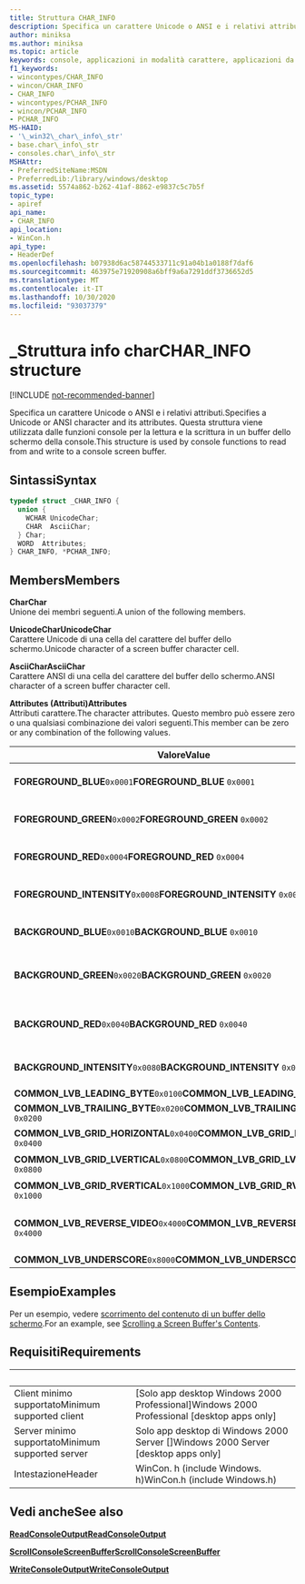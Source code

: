 ```yaml
---
title: Struttura CHAR_INFO
description: Specifica un carattere Unicode o ANSI e i relativi attributi. Questa struttura viene utilizzata dalle funzioni console per la lettura e la scrittura in un buffer dello schermo della console.
author: miniksa
ms.author: miniksa
ms.topic: article
keywords: console, applicazioni in modalità carattere, applicazioni da riga di comando, applicazioni di terminale, api della console
f1_keywords:
- wincontypes/CHAR_INFO
- wincon/CHAR_INFO
- CHAR_INFO
- wincontypes/PCHAR_INFO
- wincon/PCHAR_INFO
- PCHAR_INFO
MS-HAID:
- '\_win32\_char\_info\_str'
- base.char\_info\_str
- consoles.char\_info\_str
MSHAttr:
- PreferredSiteName:MSDN
- PreferredLib:/library/windows/desktop
ms.assetid: 5574a862-b262-41af-8862-e9837c5c7b5f
topic_type:
- apiref
api_name:
- CHAR_INFO
api_location:
- WinCon.h
api_type:
- HeaderDef
ms.openlocfilehash: b07938d6ac58744533711c91a04b1a0188f7daf6
ms.sourcegitcommit: 463975e71920908a6bff9a6a7291ddf3736652d5
ms.translationtype: MT
ms.contentlocale: it-IT
ms.lasthandoff: 10/30/2020
ms.locfileid: "93037379"
---
```

# <a name="char_info-structure"></a><span data-ttu-id="de450-105">\_Struttura info char</span><span class="sxs-lookup"><span data-stu-id="de450-105">CHAR\_INFO structure</span></span>

[!INCLUDE [not-recommended-banner](./includes/not-recommended-banner.md)]

<span data-ttu-id="de450-106">Specifica un carattere Unicode o ANSI e i relativi attributi.</span><span class="sxs-lookup"><span data-stu-id="de450-106">Specifies a Unicode or ANSI character and its attributes.</span></span> <span data-ttu-id="de450-107">Questa struttura viene utilizzata dalle funzioni console per la lettura e la scrittura in un buffer dello schermo della console.</span><span class="sxs-lookup"><span data-stu-id="de450-107">This structure is used by console functions to read from and write to a console screen buffer.</span></span>

## <a name="syntax"></a><span data-ttu-id="de450-108">Sintassi</span><span class="sxs-lookup"><span data-stu-id="de450-108">Syntax</span></span>

```C
typedef struct _CHAR_INFO {
  union {
    WCHAR UnicodeChar;
    CHAR  AsciiChar;
  } Char;
  WORD  Attributes;
} CHAR_INFO, *PCHAR_INFO;
```

## <a name="members"></a><span data-ttu-id="de450-109">Members</span><span class="sxs-lookup"><span data-stu-id="de450-109">Members</span></span>

<span data-ttu-id="de450-110">**Char**</span><span class="sxs-lookup"><span data-stu-id="de450-110">**Char**</span></span>  
<span data-ttu-id="de450-111">Unione dei membri seguenti.</span><span class="sxs-lookup"><span data-stu-id="de450-111">A union of the following members.</span></span>

<span data-ttu-id="de450-112">**UnicodeChar**</span><span class="sxs-lookup"><span data-stu-id="de450-112">**UnicodeChar**</span></span>  
<span data-ttu-id="de450-113">Carattere Unicode di una cella del carattere del buffer dello schermo.</span><span class="sxs-lookup"><span data-stu-id="de450-113">Unicode character of a screen buffer character cell.</span></span>

<span data-ttu-id="de450-114">**AsciiChar**</span><span class="sxs-lookup"><span data-stu-id="de450-114">**AsciiChar**</span></span>  
<span data-ttu-id="de450-115">Carattere ANSI di una cella del carattere del buffer dello schermo.</span><span class="sxs-lookup"><span data-stu-id="de450-115">ANSI character of a screen buffer character cell.</span></span>

<span data-ttu-id="de450-116">**Attributes (Attributi)**</span><span class="sxs-lookup"><span data-stu-id="de450-116">**Attributes**</span></span>  
<span data-ttu-id="de450-117">Attributi carattere.</span><span class="sxs-lookup"><span data-stu-id="de450-117">The character attributes.</span></span> <span data-ttu-id="de450-118">Questo membro può essere zero o una qualsiasi combinazione dei valori seguenti.</span><span class="sxs-lookup"><span data-stu-id="de450-118">This member can be zero or any combination of the following values.</span></span>

| <span data-ttu-id="de450-119">Valore</span><span class="sxs-lookup"><span data-stu-id="de450-119">Value</span></span> | <span data-ttu-id="de450-120">Significato</span><span class="sxs-lookup"><span data-stu-id="de450-120">Meaning</span></span> |
|-|-|
| <span data-ttu-id="de450-121">**FOREGROUND_BLUE**`0x0001`</span><span class="sxs-lookup"><span data-stu-id="de450-121">**FOREGROUND_BLUE** `0x0001`</span></span> | <span data-ttu-id="de450-122">Il colore del testo contiene il blu.</span><span class="sxs-lookup"><span data-stu-id="de450-122">Text color contains blue.</span></span> |
| <span data-ttu-id="de450-123">**FOREGROUND_GREEN**`0x0002`</span><span class="sxs-lookup"><span data-stu-id="de450-123">**FOREGROUND_GREEN** `0x0002`</span></span> | <span data-ttu-id="de450-124">Il colore del testo contiene verde.</span><span class="sxs-lookup"><span data-stu-id="de450-124">Text color contains green.</span></span> |
| <span data-ttu-id="de450-125">**FOREGROUND_RED**`0x0004`</span><span class="sxs-lookup"><span data-stu-id="de450-125">**FOREGROUND_RED** `0x0004`</span></span> | <span data-ttu-id="de450-126">Il colore del testo contiene rosso.</span><span class="sxs-lookup"><span data-stu-id="de450-126">Text color contains red.</span></span> |
| <span data-ttu-id="de450-127">**FOREGROUND_INTENSITY**`0x0008`</span><span class="sxs-lookup"><span data-stu-id="de450-127">**FOREGROUND_INTENSITY** `0x0008`</span></span> | <span data-ttu-id="de450-128">Il colore del testo viene intensificato.</span><span class="sxs-lookup"><span data-stu-id="de450-128">Text color is intensified.</span></span> |
| <span data-ttu-id="de450-129">**BACKGROUND_BLUE**`0x0010`</span><span class="sxs-lookup"><span data-stu-id="de450-129">**BACKGROUND_BLUE** `0x0010`</span></span> | <span data-ttu-id="de450-130">Il colore di sfondo contiene blu.</span><span class="sxs-lookup"><span data-stu-id="de450-130">Background color contains blue.</span></span> |
| <span data-ttu-id="de450-131">**BACKGROUND_GREEN**`0x0020`</span><span class="sxs-lookup"><span data-stu-id="de450-131">**BACKGROUND_GREEN** `0x0020`</span></span> | <span data-ttu-id="de450-132">Il colore di sfondo contiene verde.</span><span class="sxs-lookup"><span data-stu-id="de450-132">Background color contains green.</span></span> |
| <span data-ttu-id="de450-133">**BACKGROUND_RED**`0x0040`</span><span class="sxs-lookup"><span data-stu-id="de450-133">**BACKGROUND_RED** `0x0040`</span></span> | <span data-ttu-id="de450-134">Il colore di sfondo contiene rosso.</span><span class="sxs-lookup"><span data-stu-id="de450-134">Background color contains red.</span></span> |
| <span data-ttu-id="de450-135">**BACKGROUND_INTENSITY**`0x0080`</span><span class="sxs-lookup"><span data-stu-id="de450-135">**BACKGROUND_INTENSITY** `0x0080`</span></span> | <span data-ttu-id="de450-136">Il colore di sfondo viene intensificato.</span><span class="sxs-lookup"><span data-stu-id="de450-136">Background color is intensified.</span></span> |
| <span data-ttu-id="de450-137">**COMMON_LVB_LEADING_BYTE**`0x0100`</span><span class="sxs-lookup"><span data-stu-id="de450-137">**COMMON_LVB_LEADING_BYTE** `0x0100`</span></span> | <span data-ttu-id="de450-138">Byte iniziali.</span><span class="sxs-lookup"><span data-stu-id="de450-138">Leading byte.</span></span> |
| <span data-ttu-id="de450-139">**COMMON_LVB_TRAILING_BYTE**`0x0200`</span><span class="sxs-lookup"><span data-stu-id="de450-139">**COMMON_LVB_TRAILING_BYTE** `0x0200`</span></span> | <span data-ttu-id="de450-140">Byte finale.</span><span class="sxs-lookup"><span data-stu-id="de450-140">Trailing byte.</span></span> |
| <span data-ttu-id="de450-141">**COMMON_LVB_GRID_HORIZONTAL**`0x0400`</span><span class="sxs-lookup"><span data-stu-id="de450-141">**COMMON_LVB_GRID_HORIZONTAL** `0x0400`</span></span> | <span data-ttu-id="de450-142">Orizzontale superiore.</span><span class="sxs-lookup"><span data-stu-id="de450-142">Top horizontal.</span></span> |
| <span data-ttu-id="de450-143">**COMMON_LVB_GRID_LVERTICAL**`0x0800`</span><span class="sxs-lookup"><span data-stu-id="de450-143">**COMMON_LVB_GRID_LVERTICAL** `0x0800`</span></span> | <span data-ttu-id="de450-144">Sinistra verticale.</span><span class="sxs-lookup"><span data-stu-id="de450-144">Left vertical.</span></span> |
| <span data-ttu-id="de450-145">**COMMON_LVB_GRID_RVERTICAL**`0x1000`</span><span class="sxs-lookup"><span data-stu-id="de450-145">**COMMON_LVB_GRID_RVERTICAL** `0x1000`</span></span> | <span data-ttu-id="de450-146">Diritto verticale.</span><span class="sxs-lookup"><span data-stu-id="de450-146">Right vertical.</span></span> |
| <span data-ttu-id="de450-147">**COMMON_LVB_REVERSE_VIDEO**`0x4000`</span><span class="sxs-lookup"><span data-stu-id="de450-147">**COMMON_LVB_REVERSE_VIDEO** `0x4000`</span></span> | <span data-ttu-id="de450-148">Inverso in primo piano e in background.</span><span class="sxs-lookup"><span data-stu-id="de450-148">Reverse foreground and background attribute.</span></span> |
| <span data-ttu-id="de450-149">**COMMON_LVB_UNDERSCORE**`0x8000`</span><span class="sxs-lookup"><span data-stu-id="de450-149">**COMMON_LVB_UNDERSCORE** `0x8000`</span></span> | <span data-ttu-id="de450-150">Sottolineatura.</span><span class="sxs-lookup"><span data-stu-id="de450-150">Underscore.</span></span> |

## <a name="examples"></a><span data-ttu-id="de450-151">Esempio</span><span class="sxs-lookup"><span data-stu-id="de450-151">Examples</span></span>

<span data-ttu-id="de450-152">Per un esempio, vedere [scorrimento del contenuto di un buffer dello schermo](scrolling-a-screen-buffer-s-contents.md).</span><span class="sxs-lookup"><span data-stu-id="de450-152">For an example, see [Scrolling a Screen Buffer's Contents](scrolling-a-screen-buffer-s-contents.md).</span></span>

## <a name="requirements"></a><span data-ttu-id="de450-153">Requisiti</span><span class="sxs-lookup"><span data-stu-id="de450-153">Requirements</span></span>

| &nbsp; | &nbsp; |
|-|-|
| <span data-ttu-id="de450-154">Client minimo supportato</span><span class="sxs-lookup"><span data-stu-id="de450-154">Minimum supported client</span></span> | <span data-ttu-id="de450-155">\[Solo app desktop Windows 2000 Professional\]</span><span class="sxs-lookup"><span data-stu-id="de450-155">Windows 2000 Professional \[desktop apps only\]</span></span> |
| <span data-ttu-id="de450-156">Server minimo supportato</span><span class="sxs-lookup"><span data-stu-id="de450-156">Minimum supported server</span></span> | <span data-ttu-id="de450-157">Solo app desktop di Windows 2000 Server \[\]</span><span class="sxs-lookup"><span data-stu-id="de450-157">Windows 2000 Server \[desktop apps only\]</span></span> |
| <span data-ttu-id="de450-158">Intestazione</span><span class="sxs-lookup"><span data-stu-id="de450-158">Header</span></span> | <span data-ttu-id="de450-159">WinCon. h (include Windows. h)</span><span class="sxs-lookup"><span data-stu-id="de450-159">WinCon.h (include Windows.h)</span></span> |

## <a name="see-also"></a><span data-ttu-id="de450-160">Vedi anche</span><span class="sxs-lookup"><span data-stu-id="de450-160">See also</span></span>

[<span data-ttu-id="de450-161">**ReadConsoleOutput**</span><span class="sxs-lookup"><span data-stu-id="de450-161">**ReadConsoleOutput**</span></span>](readconsoleoutput.md)

[<span data-ttu-id="de450-162">**ScrollConsoleScreenBuffer**</span><span class="sxs-lookup"><span data-stu-id="de450-162">**ScrollConsoleScreenBuffer**</span></span>](scrollconsolescreenbuffer.md)

[<span data-ttu-id="de450-163">**WriteConsoleOutput**</span><span class="sxs-lookup"><span data-stu-id="de450-163">**WriteConsoleOutput**</span></span>](writeconsoleoutput.md)
